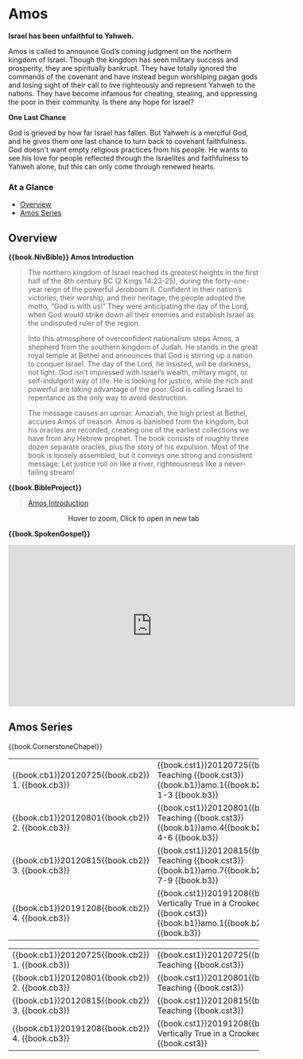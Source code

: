 # Amos

<script type="text/javascript" src="utils.js"></script>

**Israel has been unfaithful to Yahweh.**

Amos is called to announce God’s coming judgment on the northern
kingdom of Israel. Though the kingdom has seen military success and
prosperity, they are spiritually bankrupt. They have totally ignored
the commands of the covenant and have instead begun worshiping pagan
gods and losing sight of their call to live righteously and represent
Yahweh to the nations. They have become infamous for cheating,
stealing, and oppressing the poor in their community. Is there any
hope for Israel?

**One Last Chance**

God is grieved by how far Israel has fallen. But Yahweh is a merciful
God, and he gives them one last chance to turn back to covenant
faithfulness. God doesn't want empty religious practices from his
people. He wants to see his love for people reflected through the
Israelites and faithfulness to Yahweh alone, but this can only come
through renewed hearts.


### At a Glance

- [Overview](#overview)
- [Amos Series](#amos-series)


## Overview


**{{book.NivBible}} Amos Introduction**

> The northern kingdom of Israel reached its greatest heights in the
> first half of the 8th century BC (2 Kings 14:23-25), during the
> forty-one-year reign of the powerful Jeroboam II. Confident in their
> nation’s victories, their worship, and their heritage, the people
> adopted the motto, “God is with us!” They were anticipating the day of
> the Lord, when God would strike down all their enemies and establish
> Israel as the undisputed ruler of the region.
> 
> Into this atmosphere of overconfident nationalism steps Amos, a
> shepherd from the southern kingdom of Judah. He stands in the great
> royal temple at Bethel and announces that God is stirring up a nation
> to conquer Israel. The day of the Lord, he insisted, will be darkness,
> not light. God isn’t impressed with Israel’s wealth, military might,
> or self-indulgent way of life. He is looking for justice, while the
> rich and powerful are taking advantage of the poor. God is calling
> Israel to repentance as the only way to avoid destruction.
> 
> The message causes an uproar. Amaziah, the high priest at Bethel,
> accuses Amos of treason. Amos is banished from the kingdom, but his
> oracles are recorded, creating one of the earliest collections we have
> from any Hebrew prophet. The book consists of roughly three dozen
> separate oracles, plus the story of his expulsion. Most of the book is
> loosely assembled, but it conveys one strong and consistent message:
> Let justice roll on like a river, righteousness like a never-failing
> stream!


**{{book.BibleProject}}**

> [Amos Introduction](https://bibleproject.com/explore/video/amos/)

<center>
  <figure>
    <div id="Amos_BP"></div>
    <figcaption>Hover to zoom, Click to open in new tab</figcaption>
  </figure>
</center>
<script>
  addZoomableImage('Amos_BP', 'Amos_BP.png', 75);
</script>


**{{book.SpokenGospel}}**

<p align="center">
  <iframe name="SpokenGospelAmosVideo"
          id="SpokenGospelAmosVideo"
          width="577"
          height="325"
          src="https://www.youtube.com/embed/73ubNEt_DB0"
          frameborder="0"
          allow="accelerometer; autoplay; encrypted-media; gyroscope; picture-in-picture"
          allowfullscreen></iframe>
</p>




## Amos Series

{{book.CornerstoneChapel}}

<!-- MASTER: vertical layout for "cell phone" responsive show/hide -->
<div class="phone">
<table>

<tr><td> {{book.cb1}}20120725{{book.cb2}} 1. {{book.cb3}} </td><td> {{book.cst1}}20120725{{book.cst2}} Teaching                           {{book.cst3}} <br/> {{book.b1}}amo.1{{book.b2}} AMOS 1-3 {{book.b3}} </td><td> 07/25/2012 <br/>                                        </td>
<tr><td> {{book.cb1}}20120801{{book.cb2}} 2. {{book.cb3}} </td><td> {{book.cst1}}20120801{{book.cst2}} Teaching                           {{book.cst3}} <br/> {{book.b1}}amo.4{{book.b2}} AMOS 4-6 {{book.b3}} </td><td> 08/01/2012 <br/>                                        </td>
<tr><td> {{book.cb1}}20120815{{book.cb2}} 3. {{book.cb3}} </td><td> {{book.cst1}}20120815{{book.cst2}} Teaching                           {{book.cst3}} <br/> {{book.b1}}amo.7{{book.b2}} AMOS 7-9 {{book.b3}} </td><td> 08/15/2012 <br/>                                        </td>
<tr><td> {{book.cb1}}20191208{{book.cb2}} 4. {{book.cb3}} </td><td> {{book.cst1}}20191208{{book.cst2}} Vertically True in a Crooked World {{book.cst3}} <br/> {{book.b1}}amo.1{{book.b2}} AMOS     {{book.b3}} </td><td> 12/08/2019 <br/> {{book.csg1}}20191208.pdf{{book.csg2}} </td>

</table>
</div>

<!-- COPY: horizontal layout for "desktop/tablet" responsive show/hide (simply add 2 columns to header and replace TWO FROM <br/> TO </td><td> -->
<div class="desktop">
<table>

<tr><td> {{book.cb1}}20120725{{book.cb2}} 1. {{book.cb3}} </td><td> {{book.cst1}}20120725{{book.cst2}} Teaching                           {{book.cst3}} </td><td> {{book.b1}}amo.1{{book.b2}} AMOS 1-3 {{book.b3}} </td><td> 07/25/2012 </td><td>                                        </td>
<tr><td> {{book.cb1}}20120801{{book.cb2}} 2. {{book.cb3}} </td><td> {{book.cst1}}20120801{{book.cst2}} Teaching                           {{book.cst3}} </td><td> {{book.b1}}amo.4{{book.b2}} AMOS 4-6 {{book.b3}} </td><td> 08/01/2012 </td><td>                                        </td>
<tr><td> {{book.cb1}}20120815{{book.cb2}} 3. {{book.cb3}} </td><td> {{book.cst1}}20120815{{book.cst2}} Teaching                           {{book.cst3}} </td><td> {{book.b1}}amo.7{{book.b2}} AMOS 7-9 {{book.b3}} </td><td> 08/15/2012 </td><td>                                        </td>
<tr><td> {{book.cb1}}20191208{{book.cb2}} 4. {{book.cb3}} </td><td> {{book.cst1}}20191208{{book.cst2}} Vertically True in a Crooked World {{book.cst3}} </td><td> {{book.b1}}amo.1{{book.b2}} AMOS     {{book.b3}} </td><td> 12/08/2019 </td><td> {{book.csg1}}20191208.pdf{{book.csg2}} </td>

</table>
</div>




<script>
  // explicitly invoke our page setup here
  // - believe this is executed after all DOM elms (above) are up-and-running)
  // - was having difficulty with following:
  //      window.addEventListener('load', pageSetup());
  //      * it was in fact executed EACH time the page is loaded
  //      * HOWEVER the 'onload' event fired ONLY ONCE (not in navigating to other page and back)
  //        - this must have something to do with how GITBOOK does it's navigation
  //          ... not really sure

  // handles BOTH registerImgClickFullScreenHandlers() & initializeCompletedChecks()
  pageSetup();
</script>
